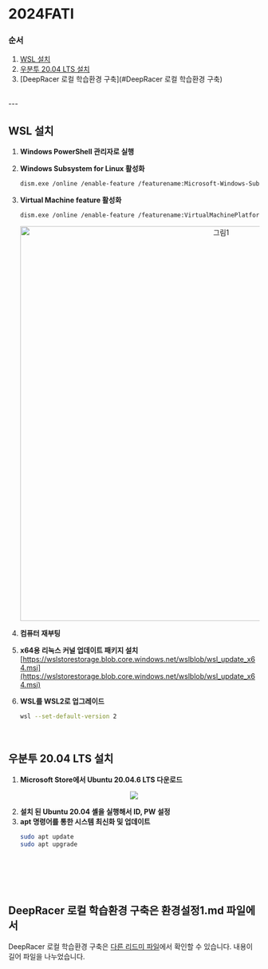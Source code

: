 # 2024FATI

### 순서
1. [WSL 설치](#wsl-설치)
2. [우분투 20.04 LTS 설치](#우분투-2004-lts-설치)
3. [DeepRacer 로컬 학습환경 구축](#DeepRacer 로컬 학습환경 구축)
<br>
---
<br>

## WSL 설치
1. **Windows PowerShell 관리자로 실행**
2. **Windows Subsystem for Linux 활성화**
    ```sh
    dism.exe /online /enable-feature /featurename:Microsoft-Windows-Subsystem-Linux /all /norestart
    ```
3. **Virtual Machine feature 활성화**
    ```sh
    dism.exe /online /enable-feature /featurename:VirtualMachinePlatform /all /norestart
    ```
    <p align="center">
      <img width="790" alt="그림1" src="https://github.com/user-attachments/assets/001af36f-e848-4087-b074-5ba57c652315">
    </p>

4. **컴퓨터 재부팅**
5. **x64용 리눅스 커널 업데이트 패키지 설치**  
    [https://wslstorestorage.blob.core.windows.net/wslblob/wsl_update_x64.msi](https://wslstorestorage.blob.core.windows.net/wslblob/wsl_update_x64.msi)  
6. **WSL를 WSL2로 업그레이드**  
    ```sh
    wsl --set-default-version 2
    ```
<br>

## 우분투 20.04 LTS 설치
1. **Microsoft Store에서 Ubuntu 20.04.6 LTS 다운로드**
<p align="center">
  <img src="https://github.com/user-attachments/assets/7c9734f5-0afc-4dcd-8bdc-527c8a5f26b2">
</p>

2. **설치 된 Ubuntu 20.04 셸을 실행해서 ID, PW 설정**
3. **apt 명령어를 통한 시스템 최신화 및 업데이트**
    ```sh
    sudo apt update
    sudo apt upgrade
    ```
<br><br>
---
## DeepRacer 로컬 학습환경 구축은 환경설정1.md 파일에서
 DeepRacer 로컬 학습환경 구축은 [다른 리드미 파일](https://github.com/your-repo/other-readme.md)에서 확인할 수 있습니다.
 내용이 길어 파일을 나누었습니다.
